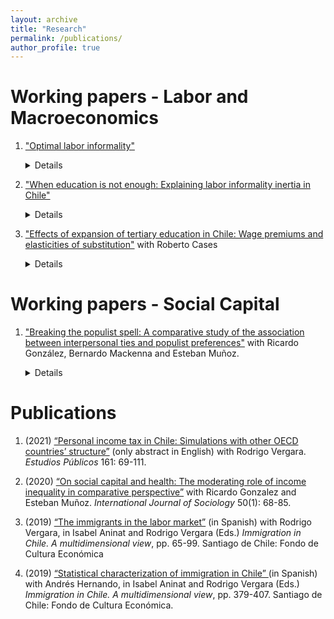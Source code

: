 ```yaml
---
layout: archive
title: "Research"
permalink: /publications/
author_profile: true
---
```


# Working papers - Labor and Macroeconomics

1. ["Optimal labor informality"](/files/paper1.pdf)
   
   <details>
   <summary>Details</summary>
   
   </details>

2. ["When education is not enough: Explaining labor informality inertia in Chile"](/files/paper1.pdf)
 
     <details>
     <summary>Details</summary>

     * Presented at: *Universidad de Chile (scheduled)*, *PhD RES Conference* (2023), *SGPE Conference (2022)*, *Macro Reading Group and Ph.D. Seminar* (University of Edinburgh)

     * Abstract: This paper studies the evolution of labor informality in Chile, with a twofold contribution. First, since the country only has an official measure of informality from 2017, I propose a way of measuring informality in which the formal share of employment is consistent with administrative records. Then, I generate a series of informality from 1990 to 2020, which is surprisingly stable. This is counter-intuitive since Chile has experienced a significant increase in tertiary education in the last three decades, a component often linked to informality reduction. Second, I adapt a search and matching model that explains the decrease in labor informality in Brazil to the Chilean case, and I estimate it using data from 2006-2017. The model is focused on the general equilibrium effects that affect informality when the skill composition of the workforce changes. I find that increases in the real minimum wage and the decrease in the TFP offset the impact of rising tertiary education, contributing to the observed stability in informality levels. The above shed light on the differences between the Brazilian and Chilean economies, highlighting potential diminishing returns in the composition effects mentioned. Lastly, I delve into the broader implications of these findings, with a focus on pertinent policies that could be implemented to alleviate informality in the country.

     </details>

3. ["Effects of expansion of tertiary education in Chile: Wage premiums and elasticities of substitution"](/files/paper1.pdf) with Roberto Cases
 
   <details>
   <summary>Details</summary>

   * Presented at:
     - *Ph.D. Seminar* (University of Edinburgh)

   * Abstract: This paper explores the implications of tertiary education expansion in Chile from 2010 to 2019, mainly focusing on how large firms substitute workers with varying qualifications and experience. Despite a significant increase in the share of tertiary-educated workers, reaching 45 percent, there is no substantial decline in the wage premium associated with college-educated workers. Regarding occupations, we found a notable mismatch between educational attainment and job requirements, where most workers with higher vocational education find themselves overqualified, leading to a potential displacement of those workers by their college-educated counterparts. Then, we introduce a novel model estimated through administrative
data, and we found close-to-perfect substitutability between workers with higher vocational and college education. Lastly, examining study plans at the technical, professional, and college levels reveals a relevant overlap, rationalizing the substitution between different educational levels. Finally, we emphasize the need for policymakers to differentiate programs at each educational level since this would lead to a more effective integration of workers with tertiary education in the labor market.

   </details>

# Working papers - Social Capital

1. ["Breaking the populist spell: A comparative study of the association between interpersonal ties and populist preferences"](/files/paper1.pdf) with Ricardo González, Bernardo Mackenna and Esteban Muñoz.
   
   <details>
   <summary>Details</summary>

   * Presented at:
     - *WAPOR Conference* (2023) [**Alexis de Tocqueville Award**]

   * Abstract: This paper explores the relationship between social ties across socioeconomic groups and populism at the individual-level across the globe, using data from the ISSP 2017 survey on Social Networks and Resources and the 2021 Chilean sample of the CNEP survey. Specifically, we investigate how the socioeconomic composition of individuals' networks relates to their likelihood of voting for populist candidates and their attitudes towards populism. We rely on a position generator questionnaire based on occupational categories available both for ISSP and CNEP, allowing us to measure the socioeconomic composition of respondents' interpersonal networks. We measure populist voting preferences in ISSP by matching individuals' voting choice in the last election with several secondary classifications of party and candidate populism, and in CNEP by relying on the populist attitudes scale developed by Rovira and colleagues (2012). Across our different measures and relying on several estimation strategies, we show that the average socioeconomic status of an individual's interpersonal network has a consistently negative and significant association with populist preferences: having higher status ties correlates with lower acceptance of populist politics. Moreover, we also show that the association between socioeconomic status and populist preferences is mediated by interpersonal network’s status. Taken together, our evidence supports de Tocqueville's and Kornhauser's claims regarding the role of interpersonal interactions in buffering citizens from the allures of populism.

   </details>

# Publications

1. (2021) <a href="https://doi.org/10.38178/07183089/165320629"> “Personal income tax in Chile: Simulations with other OECD countries’ structure”</a> (only abstract in English) with Rodrigo Vergara. *Estudios Públicos* 161: 69-111.

2. (2020) <a href="https://www.tandfonline.com/doi/abs/10.1080/00207659.2019.1709138#:~:text=In%20sum%2C%20our%20results%20suggest,countries%20with%20low%20income%20inequality.">“On social capital and health: The moderating role of income inequality in comparative perspective”</a> with Ricardo Gonzalez and Esteban Muñoz. *International Journal of Sociology* 50(1): 68-85.

3. (2019) <a href="https://www.cepchile.cl/wp-content/uploads/2022/09/librocep_inmigracion.pdf"> “The immigrants in the labor market”</a> (in Spanish) with Rodrigo Vergara, in Isabel Aninat and Rodrigo Vergara (Eds.) *Immigration in Chile. A multidimensional view*, pp. 65-99. Santiago de Chile: Fondo de Cultura Económica

4. (2019) <a href="https://www.cepchile.cl/wp-content/uploads/2022/09/librocep_inmigracion.pdf"> “Statistical characterization of immigration in Chile” </a> (in Spanish) with Andrés Hernando, in Isabel Aninat and Rodrigo Vergara (Eds.) *Immigration in Chile. A multidimensional view*, pp. 379-407. Santiago de Chile: Fondo de Cultura Económica.

